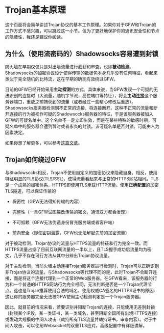 # Trojan基本原理

这个页面将会简单讲述Trojan协议的基本工作原理。如果你对于GFW和Trojan的工作方式不感兴趣，可以跳过这一小节。但为了更好地保护你的通讯安全性和节点的隐蔽性，我还是建议你阅读。

## 为什么（使用流密码的）Shadowsocks容易遭到封锁

防火墙在早期仅仅只是对出境流量进行截获和审查，也即**被动检测**。Shadowsocks的加密协议设计使得传输的数据包本身几乎没有任何特征，看起来类似于完全随机的比特流，这在早期的确能有效绕过GFW。

目前的GFW已经开始采用**主动探测**的方式。具体来说，当GFW发现一个可疑的无法识别的连接时（大流量，随机字节流，高位端口等特征），将会**主动连接**这个服务器端口，重放之前捕获到的流量（或者经过一些精心修改后重放）。Shadowsocks服务器检测到不正常的连接，将连接断开。这种不正常的流量和断开连接的行为被视作可疑的Shadowsocks服务器的特征，于是该服务器被加入GFW的可疑名单中。这个名单不一定立即生效，而是在某些特殊的敏感时期，可疑名单中的服务器会遭到暂时或者永久的封锁。该可疑名单是否封锁，可能由人为因素决定。

如果你想了解更多，可以参考[这篇文章](https://gfw.report/blog/gfw_shadowsocks/)。

## Trojan如何绕过GFW

与Shadowsocks相反，Trojan不使用自定义的加密协议来隐藏自身。相反，使用特征明显的TLS协议(TLS/SSL)，使得流量看起来与正常的HTTPS网站相同。TLS是一个成熟的加密体系，HTTPS即使用TLS承载HTTP流量。使用**正确配置**的加密TLS隧道，可以保证传输的

-   保密性（GFW无法得知传输的内容）
    
-   完整性（一旦GFW试图篡改传输的密文，通讯双方都会发现）
    
-   不可抵赖（GFW无法伪造身份冒充服务端或者客户端）
    
-   前向安全（即使密钥泄露，GFW也无法解密先前的加密流量）
    

对于被动检测，Trojan协议的流量与HTTPS流量的特征和行为完全一致。而HTTPS流量占据了目前互联网流量的一半以上，且TLS握手成功后流量均为密文，几乎不存在可行方法从其中分辨出Trojan协议流量。

对于主动检测，当防火墙主动连接Trojan服务器进行检测时，Trojan可以正确识别非Trojan协议的流量。与Shadowsocks等代理不同的是，此时Trojan不会断开连接，而是将这个连接代理到一个正常的Web服务器。在GFW看来，该服务器的行为和一个普通的HTTPS网站行为完全相同，无法判断是否是一个Trojan代理节点。这也是Trojan推荐使用合法的域名、使用权威CA签名的HTTPS证书的原因: 这让你的服务器完全无法被GFW使用主动检测判定是一个Trojan服务器。

因此，就目前的情况来看，若要识别并阻断Trojan的连接，只能使用无差别封锁（封锁某个IP段，某一类证书，某一类域名，甚至阻断全国所有出境HTTPS连接）或发动大规模的中间人攻击（劫持所有TLS流量并劫持证书，审查内容）。对于中间人攻击，可以使用Websocket的双重TLS应对，高级配置中有详细讲解。